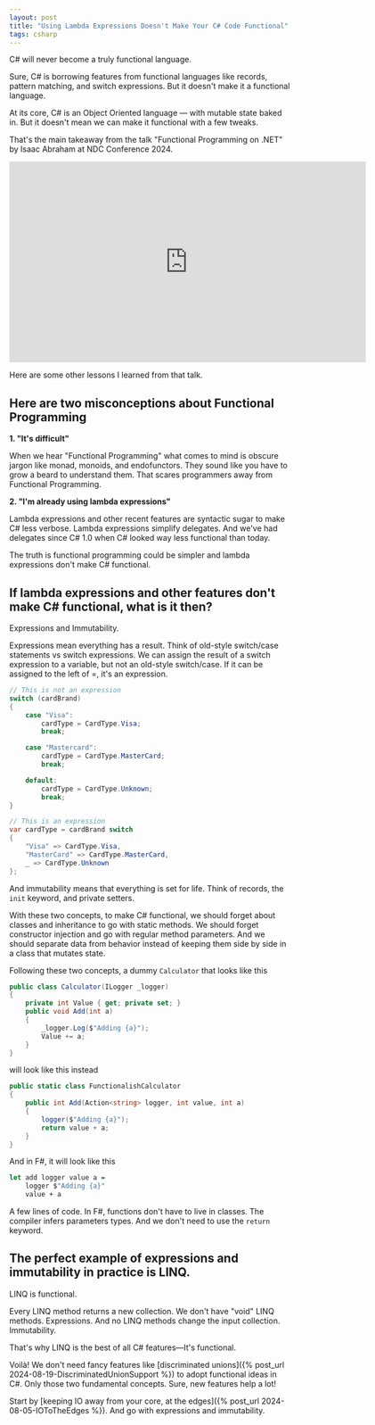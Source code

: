```yaml
---
layout: post
title: "Using Lambda Expressions Doesn't Make Your C# Code Functional"
tags: csharp
---
```


C# will never become a truly functional language.

Sure, C# is borrowing features from functional languages like records, pattern matching, and switch expressions. But it doesn't make it a functional language.

At its core, C# is an Object Oriented language — with mutable state baked in. But it doesn't mean we can make it functional with a few tweaks.

That's the main takeaway from the talk "Functional Programming on .NET" by Isaac Abraham at NDC Conference 2024.

<div class="video-container">
<iframe src="https://www.youtube-nocookie.com/embed/V9GYPOsPj4M?rel=0&fs=0" width="640" height="360" frameborder="0"></iframe>
</div>

Here are some other lessons I learned from that talk.

## Here are two misconceptions about Functional Programming

**1. "It's difficult"**

When we hear "Functional Programming" what comes to mind is obscure jargon like monad, monoids, and endofunctors. They sound like you have to grow a beard to understand them. That scares programmers away from Functional Programming.

**2. "I'm already using lambda expressions"**

Lambda expressions and other recent features are syntactic sugar to make C# less verbose. Lambda expressions simplify delegates. And we've had delegates since C# 1.0 when C# looked way less functional than today.

The truth is functional programming could be simpler and lambda expressions don't make C# functional.

## If lambda expressions and other features don't make C# functional, what is it then?

Expressions and Immutability.

Expressions mean everything has a result. Think of old-style switch/case statements vs switch expressions. We can assign the result of a switch expression to a variable, but not an old-style switch/case. If it can be assigned to the left of =, it's an expression.

```csharp
// This is not an expression
switch (cardBrand)
{
    case "Visa":
        cardType = CardType.Visa;
        break;

    case "Mastercard":
        cardType = CardType.MasterCard;
        break;

    default:
        cardType = CardType.Unknown;
        break;
}

// This is an expression
var cardType = cardBrand switch
{
    "Visa" => CardType.Visa,
    "MasterCard" => CardType.MasterCard,
    _ => CardType.Unknown
};
```

And immutability means that everything is set for life. Think of records, the `init` keyword, and private setters.

With these two concepts, to make C# functional, we should forget about classes and inheritance to go with static methods. We should forget constructor injection and go with regular method parameters. And we should separate data from behavior instead of keeping them side by side in a class that mutates state.

Following these two concepts, a dummy `Calculator` that looks like this

```csharp
public class Calculator(ILogger _logger)
{
    private int Value { get; private set; }
    public void Add(int a)
    {
        _logger.Log($"Adding {a}");
        Value += a;
    }
}
```

will look like this instead

```csharp
public static class FunctionalishCalculator
{
    public int Add(Action<string> logger, int value, int a)
    {
        logger($"Adding {a}");
        return value + a;
    }
}
```

And in F#, it will look like this

```fsharp
let add logger value a =
    logger $"Adding {a}"
    value + a
```

A few lines of code. In F#, functions don't have to live in classes. The compiler infers parameters types. And we don't need to use the `return` keyword.

## The perfect example of expressions and immutability in practice is LINQ.

LINQ is functional.

Every LINQ method returns a new collection. We don't have "void" LINQ methods. Expressions. And no LINQ methods change the input collection. Immutability.

That's why LINQ is the best of all C# features—It's functional.

Voilà! We don't need fancy features like [discriminated unions]({% post_url 2024-08-19-DiscriminatedUnionSupport %}) to adopt functional ideas in C#. Only those two fundamental concepts. Sure, new features help a lot!

Start by [keeping IO away from your core, at the edges]({% post_url 2024-08-05-IOToTheEdges %}). And go with expressions and immutability.
